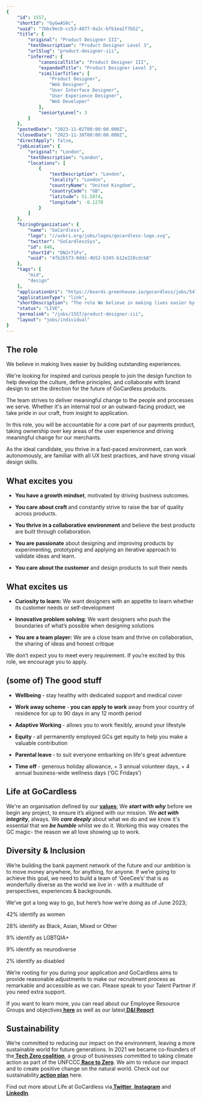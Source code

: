 ```yaml
---
{
	"id": 1557,
	"shortId": "GyGwAS0c",
	"uuid": "7bbc9ecb-cc53-4877-9a2c-bfb1ea2f7b52",
	"title": {
		"original": "Product Designer III",
		"textDescription": "Product Designer Level 3",
		"urlSlug": "product-designer-iii",
		"inferred": {
			"canonicalTitle": "Product Designer III",
			"expandedTitle": "Product Designer Level 3",
			"similiarTitles": [
				"Product Designer",
				"Web Designer",
				"User Interface Designer",
				"User Experience Designer",
				"Web Developer"
			],
			"seniortyLevel": 3
		}
	},
	"postedDate": "2023-11-02T00:00:00.000Z",
	"closedDate": "2023-11-30T00:00:00.000Z",
	"directApply": false,
	"jobLocation": {
		"original": "London",
		"textDescription": "London",
		"locations": [
			{
				"textDescription": "London",
				"locality": "London",
				"countryName": "United Kingdom",
				"countryCode": "GB",
				"latitude": 51.5074,
				"longitude": -0.1278
			}
		]
	},
	"hiringOrganization": {
		"name": "GoCardless",
		"logo": "//uxbri.org/jobs/logos/gocardless-logo.svg",
		"twitter": "GoCardlessSys",
		"id": 848,
		"shortId": "DNJr71Fv",
		"uuid": "4fb2b573-0ddc-4b52-b345-b12e228cdcb8"
	},
	"tags": [
		"mid",
		"design"
	],
	"applicationUri": "https://boards.greenhouse.io/gocardless/jobs/5474375?gh_src=e8ec7c201us#app",
	"applicationType": "link",
	"shortDescription": "The role We believe in making lives easier by building outstanding experiences. We're' looking for inspired and curious people to join the design function to help develop the culture, define",
	"status": "LIVE",
	"permalink": "/jobs/1557/product-designer-iii",
	"layout": "jobs/individual"
}
---
```

<h2>The role</h2><p>We believe in making lives easier by building outstanding experiences.</p><p>We're looking for inspired and curious people to join the design function to help develop the culture, define principles, and collaborate with brand design to set the direction for the future of GoCardless products.</p><p>The team strives to deliver meaningful change to the people and processes we serve. Whether it's an internal tool or an outward-facing product, we take pride in our craft, from insight to application.</p><p>In this role, you will be accountable for a core part of our payments product, taking ownership over key areas of the user experience and driving meaningful change for our merchants.</p><p>As the ideal candidate, you thrive in a fast-paced environment, can work autonomously, are familiar with all UX best practices, and have strong visual design skills.</p><h2>What excites you&nbsp;</h2><ul><li><p><strong>You have a growth mindset</strong>, motivated by driving business outcomes.</p></li><li><p><strong>You care about craft </strong>and constantly strive to raise the bar of quality across products.</p></li><li><p><strong>You thrive in a collaborative environment</strong> and believe the best products are built through collaboration.</p></li><li><p><strong>You are passionate</strong> about designing and improving products by experimenting, prototyping and applying an iterative approach to validate ideas and learn.</p></li><li><p><strong>You care about the customer&nbsp;</strong>and design products to suit their needs</p></li></ul><h2>What excites us&nbsp;&nbsp;</h2><ul><li><p><strong>Curiosity to learn:</strong> We want designers with an appetite to learn whether its customer needs or self-development</p></li><li><p><strong>Innovative problem solving</strong>: We want designers who push the boundaries of what’s possible when designing solutions</p></li><li><p><strong>You are a team player:</strong> We are a close team and thrive on collaboration, the sharing of ideas and honest critique</p></li></ul><p>We don’t expect you to meet every requirement. If you’re excited by this role, we encourage you to apply.&nbsp;</p><h2>(some of) The good stuff</h2><ul><li><p><strong>Wellbeing </strong>- stay healthy with dedicated support and medical cover</p></li><li><p><strong>Work away scheme </strong>-<strong> you can apply to work</strong>&nbsp;away from your country of residence for up to 90 days in any 12 month period</p></li><li><p><strong>Adaptive Working </strong>- allows you to work flexibly, around your lifestyle</p></li><li><p><strong>Equity </strong>-<strong> </strong>all permanently employed GCs get equity to help you make a valuable contribution&nbsp;</p></li><li><p><strong>Parental leave </strong>-<strong> </strong>to suit everyone embarking on life's great adventure</p></li><li><p><strong>Time off </strong>- generous holiday allowance, + 3 annual volunteer days, + 4 annual business-wide wellness days (‘GC Fridays’)</p></li></ul><h2>Life at GoCardless&nbsp;&nbsp;</h2><p>We're an organisation defined by our <a target="_blank" rel="noopener noreferrer nofollow" href="https://gocardless.com/g/values-operating-principles/"><strong>values</strong></a>; We <strong><em>start with why</em></strong><em> </em>before we begin any project, to ensure it’s aligned with our mission. We<strong><em> act with integrity</em></strong>, always. We <strong><em>care deeply</em></strong> about what we do and we know it's essential that we <strong><em>be humble </em></strong>whilst we do it. Working this way creates the GC magic- the reason we all love showing up to work.&nbsp;</p><h2>Diversity &amp; Inclusion</h2><p>We’re building the bank payment network of the future and our ambition is to move money anywhere, for anything, for anyone. If we’re going to achieve this goal, we need to build a team of ‘GeeCee’s’ that is as wonderfully diverse as the world we live in - with a multitude of perspectives, experiences &amp; backgrounds.</p><p>We’ve got a long way to go, but here’s how we’re doing as of June 2023;</p><p>42% identify as women</p><p>28% identify as Black, Asian, Mixed or Other</p><p>9% identify as LGBTQIA+</p><p>9% identify as neurodiverse</p><p>2% identify as disabled</p><p>We’re rooting for you during your application and GoCardless aims to provide reasonable adjustments to make our recruitment process as remarkable and accessible as we can. Please speak to your Talent Partner if you need extra support.</p><p>If you want to learn more, you can read about our Employee Resource Groups and objectives<a target="_blank" rel="noopener noreferrer nofollow" href="https://gocardless.com/about/diversity-inclusion/"><strong> here</strong></a> as well as our latest<a target="_blank" rel="noopener noreferrer nofollow" href="https://gocardless.com/assets/40w0m41bmydz/3hqJy4SUqZqW3BmBHlESUe/d1c7932b97b8a8ebcd0fb07418432fe9/GoCardless_Diversity___Inclusion_Report_2022.pdf"><strong> </strong></a><a target="_blank" rel="noopener noreferrer nofollow" href="https://assets.ctfassets.net/40w0m41bmydz/zGxwfm2rTwqXV4bwOMODR/8c303a244c90e49c9fa7c2ede11cf1e6/GoCardless_Diversity_and_Inclusion_Report_20230731__1_.pdf"><strong>D&amp;I Report</strong></a><strong>&nbsp;</strong></p><h2><strong>Sustainability&nbsp;</strong></h2><p>We’re committed to reducing our impact on the environment, leaving a more sustainable world for future generations. In 2021 we became co-founders of the<a target="_blank" rel="noopener noreferrer nofollow" href="https://techzero.technation.io/"><strong> Tech Zero coalition</strong></a>, a group of businesses committed to taking climate action as part of the UNFCCC<a target="_blank" rel="noopener noreferrer nofollow" href="https://unfccc.int/climate-action/race-to-zero-campaign"><strong> Race to Zero</strong></a>. We aim to reduce our impact and to create positive change on the natural world. Check out our sustainability<a target="_blank" rel="noopener noreferrer nofollow" href="https://gocardless.com/sustainability/"><strong> action plan</strong></a> here.&nbsp;</p><p>Find out more about Life at GoCardless via<a target="_blank" rel="noopener noreferrer nofollow" href="http://twitter.com/GoCardlessEng"><strong> Twitter</strong></a>,<a target="_blank" rel="noopener noreferrer nofollow" href="http://instagram.com/lifeatgocardless"><strong> Instagram</strong></a> and<a target="_blank" rel="noopener noreferrer nofollow" href="http://linkedin.com/company/gocardless"><strong> LinkedIn</strong></a>.&nbsp;</p>

